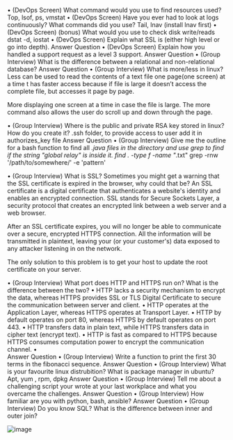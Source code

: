 •	(DevOps Screen) What command would you use to find resources used? Top, lsof, ps, vmstat
•	(DevOps Screen) Have you ever had to look at logs continuously? What commands did you use? Tail, lnav (install lnav first)
•	(DevOps Screen) (bonus) What would you use to check disk write/reads
dstat -d, iostat
•	(DevOps Screen) Explain what SSL is (either high level or go into depth).
Answer Question
•	(DevOps Screen) Explain how you handled a support request as a level 3 support.
Answer Question
•	(Group Interview) What is the difference between a relational and non-relational database?
Answer Question
•	(Group Interview) What is more/less in linux?
Less can be used to read the contents of a text file one page(one screen) at a time t has faster access because if file is large it doesn’t access the complete file, but accesses it page by page. 

More displaying one screen at a time in case the file is large. The more command also allows the user do scroll up and down through the page. 

•	(Group Interview) Where is the public and private RSA key stored in linux? How do you create it? .ssh folder, to provide access to user add it in authorizes_key file
Answer Question
•	(Group Interview) Give me the outline for a bash function to find all *.java files in the 
directory and use grep to find if the string "global relay" is inside it.
find . -type f -name "*.txt"
	grep -rnw '/path/to/somewhere/' -e 'pattern'

•	(Group Interview) What is SSL? Sometimes you might get a warning that the SSL certificate is expired in the browser, why could that be?
An SSL certificate is a digital certificate that authenticates a website's identity and enables an encrypted connection. SSL stands for Secure Sockets Layer, a security protocol that creates an encrypted link between a web server and a web browser.

After an SSL certificate expires, you will no longer be able to communicate over a secure, encrypted HTTPS connection. All the information will be transmitted in plaintext, leaving your (or your customer's) data exposed to any attacker listening in on the network.

The only solution to this problem is to get your host to update the root certificate on your server.

•	(Group Interview) What port does HTTP and HTTPS run on? What is the difference between the two?
•	HTTP lacks a security mechanism to encrypt the data, whereas HTTPS provides SSL or TLS Digital Certificate to secure the communication between server and client.
•	HTTP operates at the Application Layer, whereas HTTPS operates at Transport Layer.
•	HTTP by default operates on port 80, whereas HTTPS by default operates on port 443.
•	HTTP transfers data in plain text, while HTTPS transfers data in cipher text (encrypt text).
•	HTTP is fast as compared to HTTPS because HTTPS consumes computation power to encrypt the communication channel.
•	
Answer Question
•	(Group Interview) Write a function to print the first 30 terms in the fibonacci sequence.
Answer Question
•	(Group Interview) What is your favourite linux distrubition? What is package manager in ubuntu? Apt, yum , rpm, dpkg
Answer Question
•	(Group Interview) Tell me about a challenging script your wrote at your last workplace and what you overcame the challenges.
Answer Question
•	(Group Interview) How familiar are you with python, bash, ansible?
Answer Question
•	(Group Interview) Do you know SQL? What is the difference between inner and outer join?

![image](https://github.com/shreyasinha0711/DevOps_Interview_1/assets/22908535/ff66a6a8-87b7-4b97-971c-26f1f499b5fc)
